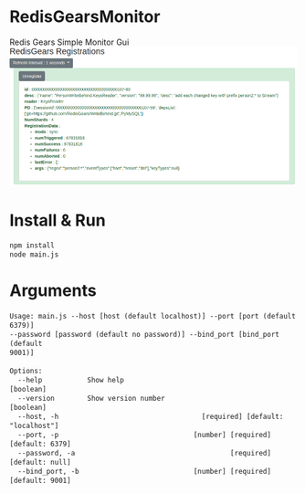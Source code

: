 # RedisGearsMonitor
Redis Gears Simple Monitor Gui
![Monitor Example](image/example.png)

# Install & Run
```
npm install
node main.js
```

# Arguments
```
Usage: main.js --host [host (default localhost)] --port [port (default 6379)]
--password [password (default no password)] --bind_port [bind_port (default
9001)]

Options:
  --help           Show help                                           [boolean]
  --version        Show version number                                 [boolean]
  --host, -h                                   [required] [default: "localhost"]
  --port, -p                                 [number] [required] [default: 6379]
  --password, -a                                      [required] [default: null]
  --bind_port, -b                            [number] [required] [default: 9001]


```
